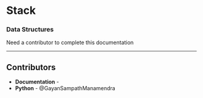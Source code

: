 # Stack
### Data Structures

Need a contributor to complete this documentation

------------------------------------------------------
## Contributors

- **Documentation** - 
- **Python** - @GayanSampathManamendra
